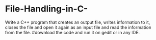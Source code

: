 # File-Handling-in-C-
Write a C++ program that creates an output file, writes information to it, closes the file and open it again as an input file and read the information from the file.
#download the code and run it on gedit or in any IDE.
